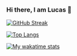 ### Hi there, I am Lucas 👋

<!--
**me-luc/me-luc** is a ✨ _special_ ✨ repository because its `README.md` (this file) appears on your GitHub profile.

Here are some ideas to get you started:

- 🔭 I’m currently working on ...
- 🌱 I’m currently learning ...
- 👯 I’m looking to collaborate on ...
- 🤔 I’m looking for help with ...
- 💬 Ask me about ...
- 📫 How to reach me: ...
- 😄 Pronouns: ...
- ⚡ Fun fact: ...
-->
[![GitHub Streak](https://github-readme-streak-stats.herokuapp.com?user=me-luc&theme=tokyonight)](https://git.io/streak-stats)

[![Top Langs](https://github-readme-stats.vercel.app/api/top-langs/?username=me-luc&layout=compact)](https://github.com/me-luc/github-readme-stats)

[![My wakatime stats](https://github-readme-stats.vercel.app/api/wakatime?username=meluc)](https://github.com/me-luc/github-readme-stats)
